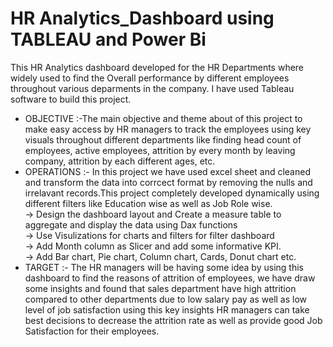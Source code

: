# HR Analytics_Dashboard using TABLEAU and Power Bi                                                                                                                                          
This HR Analytics dashboard developed for the HR Departments where widely used to find the Overall performance by different employees throughout various deparments in the company. I have used Tableau software to build this project.                                                                                                   

* OBJECTIVE :-The main objective and theme about of this project to make easy access by HR managers to track the employees using key visuals throughout different departments like finding head count of employees, active employees, attrition by every month by leaving company, attrition by each different ages, etc.              
* OPERATIONS :- In this project we have used excel sheet and cleaned and transform the data into corrcect format by removing the nulls and irrelavant records.This project completely developed dynamically using different filters like Education wise as well as Job Role wise.                                                      
-> Design the dashboard layout and Create a measure table to aggregate and display the data using Dax functions                                                     
-> Use Visulizations for charts and filters for filter dashboard                                                                                                     
-> Add Month column as Slicer and add some informative KPI.                                                                                                         
-> Add Bar chart, Pie chart, Column chart, Cards, Donut chart etc.                                                                                                   
* TARGET :- The HR managers will be having some idea by using this dashboard to find the reasons of attrition of employees, we have draw some insights and found that sales department have high attrition compared to other departments due to low salary pay as well as low level of job satisfaction using this key insights HR managers can take best decisions to decrease the attrition rate as well as provide good Job Satisfaction for their employees.







